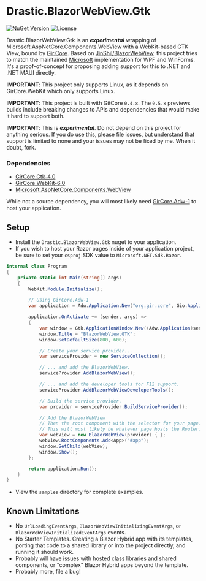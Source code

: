 # Drastic.BlazorWebView.Gtk

[![NuGet Version](https://img.shields.io/nuget/v/BlazorWebView.Gtk.svg)](https://www.nuget.org/packages/Drastic.BlazorWebView.Gtk/) ![License](https://img.shields.io/badge/License-MIT-blue.svg)

Drastic.BlazorWebView.Gtk is an *__experimental__* wrapping of Microsoft.AspNetCore.Components.WebView with a WebKit-based GTK View, bound by [Gir.Core](https://github.com/gircore/gir.core). Based on [JinShil/BlazorWebView](https://github.com/JinShil/BlazorWebView), this project tries to match the maintained [Microsoft](https://github.com/dotnet/maui/tree/main/src/BlazorWebView) implementation for WPF and WinForms. It's a proof-of-concept for proposing adding support for this to .NET and .NET MAUI directly.

__IMPORTANT__: This project only supports Linux, as it depends on GirCore.WebKit which only supports Linux. 

__IMPORTANT__: This project is built with GitCore `0.4.x`. The `0.5.x` previews builds include breaking changes to APIs and dependencies that would make it hard to support both. 

__IMPORTANT__: This is *__experimental__*. Do not depend on this project for anything serious. If you do use this, please file issues, but understand that support is limited to none and your issues may not be fixed by me. When it doubt, fork.

### Dependencies
- [GirCore.Gtk-4.0](https://www.nuget.org/packages/GirCore.Gtk-4.0)
- [GirCore.WebKit-6.0](https://www.nuget.org/packages/GirCore.WebKit-6.0)
- [Microsoft.AspNetCore.Components.WebView](https://www.nuget.org/packages/Microsoft.AspNetCore.Components.WebView)

While not a source dependency, you will most likely need [GirCore.Adw-1](https://www.nuget.org/packages/GirCore.Adw-1) to host your application.

## Setup
- Install the `Drastic.BlazorWebView.Gtk` nuget to your application.
- If you wish to host your Razor pages inside of your application project, be sure to set your `csproj` SDK value to `Microsoft.NET.Sdk.Razor`.

```csharp
internal class Program
{
    private static int Main(string[] args)
    {
        WebKit.Module.Initialize();

        // Using GirCore.Adw-1
        var application = Adw.Application.New("org.gir.core", Gio.ApplicationFlags.FlagsNone);

        application.OnActivate += (sender, args) =>
        {
            var window = Gtk.ApplicationWindow.New((Adw.Application)sender);
            window.Title = "BlazorWebView.GTK";
            window.SetDefaultSize(800, 600);

            // Create your service provider...
            var serviceProvider = new ServiceCollection();

            // ... and add the BlazorWebView.
            serviceProvider.AddBlazorWebView();

            // ... and add the developer tools for F12 support.
            serviceProvider.AddBlazorWebViewDeveloperTools();

            // Build the service provider.
            var provider = serviceProvider.BuildServiceProvider();

            // Add the BlazorWebView
            // Then the root component with the selector for your page.
            // This will most likely be whatever page hosts the Router.
            var webView = new BlazorWebView(provider) { };
            webView.RootComponents.Add<App>("#app");
            window.SetChild(webView);
            window.Show();
        };

        return application.Run();
    }
}
```
- View the `samples` directory for complete examples.

## Known Limitations
- No `UrlLoadingEventArgs`, `BlazorWebViewInitializingEventArgs`, or `BlazorWebViewInitializedEventArgs` events.
- No Starter Templates. Creating a Blazor Hybrid app with its templates, porting that code to a shared library or into the project directly, and running it should work.
- Probably will have issues with hosted class libraries and shared components, or "complex" Blazor Hybrid apps beyond the template.
- Probably more, file a bug! 